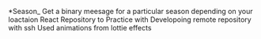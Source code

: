 *Season_
Get a binary meesage for a particular season depending on your loactaion 
React Repository to Practice with 
Developoing remote repository with ssh
Used animations from lottie effects 

